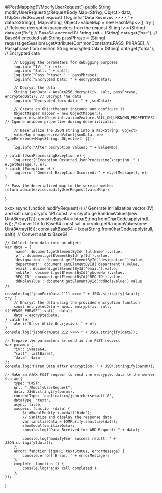 @PostMapping("/ModifyUserRequest")
public String modifyUserRequest(@RequestBody Map<String, Object> data, HttpServletRequest request) {
    log.info("Data Received >>>> " + data.toString());
    Map<String, Object> valueMap = new HashMap<>();
    try {
        // Retrieve decryption parameters from the request
        String iv = (String) data.get("iv"); // Base64 encoded IV
        String salt = (String) data.get("salt"); // Base64 encoded salt
        String passPhrase = (String) request.getSession().getAttribute(CommonConstants.PASS_PHRASE); // Passphrase from session
        String encryptedData = (String) data.get("data"); // Encrypted data

        // Logging the parameters for debugging purposes
        log.info("IV: " + iv);
        log.info("Salt: " + salt);
        log.info("Pass Phrase: " + passPhrase);
        log.info("Encrypted Data: " + encryptedData);

        // Decrypt the data
        String jsonData = AesGcm256.decrypt(iv, salt, passPhrase, encryptedData); // Decrypt the data
        log.info("Decrypted form data: " + jsonData);

        // Create an ObjectMapper instance and configure it
        ObjectMapper mapper = new ObjectMapper();
        mapper.disable(DeserializationFeature.FAIL_ON_UNKNOWN_PROPERTIES); // Ignore unknown properties during deserialization

        // Deserialize the JSON string into a Map<String, Object>
        valueMap = mapper.readValue(jsonData, new TypeReference<Map<String, Object>>() {});

        log.info("After Decryption Values: " + valueMap);

    } catch (JsonProcessingException e) {
        log.error("Exception Occurred JsonProcessingException: " + e.getMessage(), e);
    } catch (Exception e) {
        log.error("General Exception Occurred: " + e.getMessage(), e);
    }

    // Pass the deserialized map to the service method
    return adminService.modifyUserRequest(valueMap);
}


xxxx
async function modifyRequest() {
    // Generate initialization vector (IV) and salt using crypto API
    const iv = crypto.getRandomValues(new Uint8Array(12));
    const ivBase64 = btoa(String.fromCharCode.apply(null, iv)); // Convert IV to Base64
    const salt = crypto.getRandomValues(new Uint8Array(16));
    const saltBase64 = btoa(String.fromCharCode.apply(null, salt)); // Convert salt to Base64

    // Collect form data into an object
    var data = {
        'name': document.getElementById('fullName').value,
        'pf': document.getElementById('pfId').value,
        'designation': document.getElementById('designation').value,
        'department': document.getElementById('department').value,
        'email': document.getElementById('email').value,
        'mobile': document.getElementById('phoneNo').value,
        'REQ_ID': document.getElementById('REQ_ID').value,
        'ddRoleValue': document.getElementById('ddRoleValue').value
    };

    console.log("jsonFormData 1111 >>>> " + JSON.stringify(data));
    try {
        // Encrypt the data using the provided encryption function
        const encryptedData = await encrypt(iv, salt, $("#PASS_PHRASE").val(), data);
        data = encryptedData;
    } catch (e) {
        alert("Error While Encryption: " + e);
    }
    console.log("jsonFormData 222 >>>> " + JSON.stringify(data));

    // Prepare the parameters to send in the POST request
    var param = {
        "iv": ivBase64,
        "salt": saltBase64,
        "data": data
    };
    console.log("Param Data after encryption: " + JSON.stringify(param));

    // Make an AJAX POST request to send the encrypted data to the server
    $.ajax({
        type: "POST",
        url: "./ModifyUserRequest",
        data: JSON.stringify(param),
        contentType: 'application/json;charset=utf-8',
        dataType: 'text',
        async: false,
        success: function (data) {
            $('#ModalModify').modal('hide');
            // Sanitize and display the response data
            var sanitizeData = DOMPurify.sanitize(data);
            showModal(sanitizeData);
            console.log("Data Received for ARD Request: " + data);

            console.log('modifyUser success result: ' + JSON.stringify(data));
        },
        error: function (jqXHR, textStatus, errorMessage) {
            console.error('Error: ' + errorMessage);
        },
        complete: function () {
            console.log('ajax call completed');
        },
    });
}
